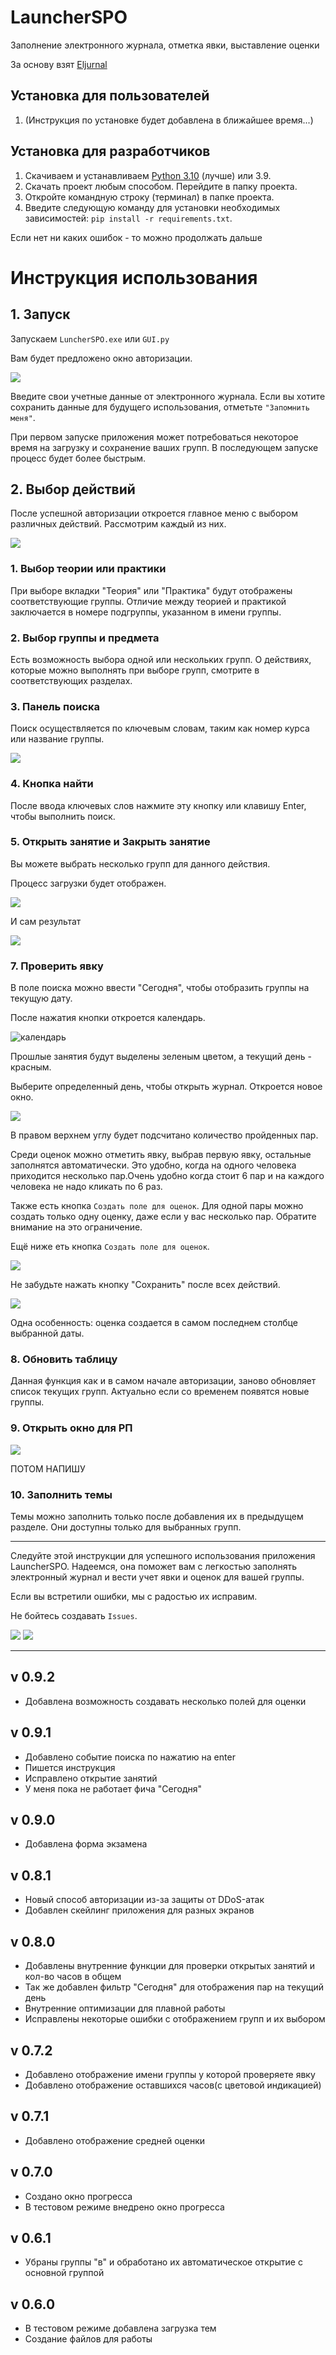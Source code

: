 # LauncherSPO

Заполнение электронного журнала, отметка явки, выставление оценки

За основу взят [Eljurnal](https://github.com/ChePchik/Eljurnal)

## Установка для пользователей

1. (Инструкция по установке будет добавлена в ближайшее время...)

## Установка для разработчиков

1. Скачиваем и устанавливаем [Python 3.10](https://www.python.org/downloads/release/python-3109/) (лучше) или 3.9.
2. Скачать проект любым способом. Перейдите в папку проекта.
3. Откройте командную строку (терминал) в папке проекта.
4. Введите следующую команду для установки необходимых зависимостей: `pip install -r requirements.txt`.

Если нет ни каких ошибок - то можно продолжать дальше

# Инструкция использования

## 1. Запуск

Запускаем `LuncherSPO.exe` или `GUI.py`

Вам будет предложено окно авторизации.

![](./img/img1.png)

Введите свои учетные данные от электронного журнала. Если вы хотите сохранить данные для будущего использования, отметьте `"Запомнить меня"`.

При первом запуске приложения может потребоваться некоторое время на загрузку и сохранение ваших групп. В последующем запуске процесс будет более быстрым.

## 2. Выбор действий

После успешной авторизации откроется главное меню с выбором различных действий. Рассмотрим каждый из них.

![](./img/img2.png)

### 1. Выбор теории или практики

При выборе вкладки "Теория" или "Практика" будут отображены соответствующие группы. Отличие между теорией и практикой заключается в номере подгруппы, указанном в имени группы.

### 2. Выбор группы и предмета

Есть возможность выбора одной или нескольких групп. О действиях, которые можно выполнять при выборе групп, смотрите в соответствующих разделах.

### 3. Панель поиска

Поиск осуществляется по ключевым словам, таким как номер курса или название группы.

![](./img/img3.png)

### 4. Кнопка найти

После ввода ключевых слов нажмите эту кнопку или клавишу Enter, чтобы выполнить поиск.

### 5. Открыть занятие и Закрыть занятие

Вы можете выбрать несколько групп для данного действия.

Процесс загрузки будет отображен.

![](./img/img4.png)

И сам результат

![](./img/img5.png)

### 7. Проверить явку

В поле поиска можно ввести "Сегодня", чтобы отобразить группы на текущую дату.

После нажатия кнопки откроется календарь.

![календарь](./img/img6.png)

Прошлые занятия будут выделены зеленым цветом, а текущий день - красным.

Выберите определенный день, чтобы открыть журнал. Откроется новое окно.

![](./img/img7.png)

В правом верхнем углу будет подсчитано количество пройденных пар.

Среди оценок можно отметить явку, выбрав первую явку, остальные заполнятся автоматически. Это удобно, когда на одного человека приходится несколько пар.Очень удобно когда стоит 6 пар и на каждого человека не надо кликать по 6 раз.

Также есть кнопка `Создать поле для оценок`. Для одной пары можно создать только одну оценку, даже если у вас несколько пар. Обратите внимание на это ограничение.

Ещё ниже еть кнопка `Создать поле для оценок`.

![](./img/img8.png)

Не забудьте нажать кнопку "Сохранить" после всех действий.

![](./img/img9.png)

Одна особенность: оценка создается в самом последнем столбце выбранной даты.

### 8. Обновить таблицу

Данная функция как и в самом начале авторизации, заново обновляет список текущих групп. Актуально если со временем появятся новые группы.

### 9. Открыть окно для РП

![](./img/img10.png)

ПОТОМ НАПИШУ

### 10. Заполнить темы

Темы можно заполнить только после добавления их в предыдущем разделе. Они доступны только для выбранных групп.

---

Следуйте этой инструкции для успешного использования приложения LauncherSPO. Надеемся, она поможет вам с легкостью заполнять электронный журнал и вести учет явки и оценок для вашей группы.

Если вы встретили ошибки, мы с радостью их исправим.

Не бойтесь создавать `Issues`.

![](./img/img11.png)
![](./img/img12.png)

---
## v 0.9.2
- Добавлена возможность создавать несколько полей для оценки

## v 0.9.1

- Добавлено событие поиска по нажатию на enter
- Пишется инструкция
- Исправлено открытие занятий
- У меня пока не работает фича "Сегодня"

## v 0.9.0

- Добавлена форма экзамена

## v 0.8.1

- Новый способ авторизации из-за защиты от DDoS-атак
- Добавлен скейлинг приложения для разных экранов

## v 0.8.0

- Добавлены внутренние функции для проверки открытых занятий и кол-во часов в общем
- Так же добавлен фильтр "Сегодня" для отображения пар на текущий день
- Внутренние оптимизации для плавной работы
- Исправлены некоторые ошибки с отображением групп и их выбором

## v 0.7.2

- Добавлено отображение имени группы у которой проверяете явку
- Добавлено отображение оставшихся часов(с цветовой индикацией)

## v 0.7.1

- Добавлено отображение средней оценки

## v 0.7.0

- Создано окно прогресса
- В тестовом режиме внедрено окно прогресса

## v 0.6.1

- Убраны группы "в" и обработано их автоматическое открытие с основной группой

## v 0.6.0

- В тестовом режиме добавлена загрузка тем
- Создание файлов для работы
